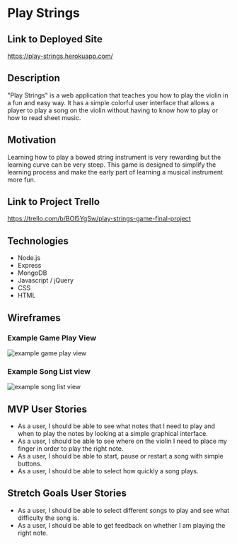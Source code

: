 # Play Strings

## Link to Deployed Site

https://play-strings.herokuapp.com/

## Description

"Play Strings" is a web application that teaches you how to play the violin in a fun and easy way.  It has a simple colorful user interface that allows a player to play a song on the violin without having to know how to play or how to read sheet music.

## Motivation

Learning how to play a bowed string instrument is very rewarding but the learning curve can be very steep.  This game is designed to simplify the learning process and make the early part of learning a musical instrument more fun.

## Link to Project Trello

https://trello.com/b/BOl5YgSw/play-strings-game-final-project

## Technologies

- Node.js
- Express
- MongoDB
- Javascript / jQuery
- CSS
- HTML

## Wireframes

### Example Game Play View

![example game play view](https://github.com/LillianChernin/play-strings/blob/master/docs/assets/images/example-song-view.png)

### Example Song List view

![example song list view](https://github.com/LillianChernin/play-strings/blob/master/docs/assets/images/song-list-view.png)

## MVP User Stories

- As a user, I should be able to see what notes that I need to play and when to play the notes by looking at a simple graphical interface.
- As a user, I should be able to see where on the violin I need to place my finger in order to play the right note.
- As a user, I should be able to start, pause or restart a song with simple buttons.
- As a user, I should be able to select how quickly a song plays.

## Stretch Goals User Stories

- As a user, I should be able to select different songs to play and see what difficulty the song is.
- As a user, I should be able to get feedback on whether I am playing the right note.

